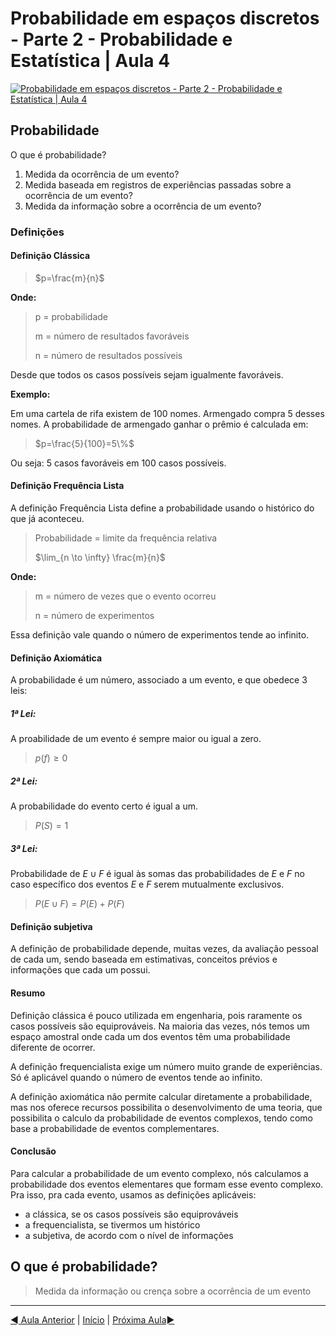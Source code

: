 # Probabilidade em espaços discretos - Parte 2 - Probabilidade e Estatística | Aula 4

[![Probabilidade em espaços discretos - Parte 2 - Probabilidade e Estatística | Aula 4](https://img.youtube.com/vi/9jAxVU8VcoQ/0.jpg)](https://www.youtube.com/watch?v=9jAxVU8VcoQ)

## Probabilidade

O que é probabilidade? 

1. Medida da ocorrência de um evento?
2. Medida baseada em registros de experiências passadas sobre a ocorrência de um evento?
3. Medida da informação sobre a ocorrência de um evento?

### Definições

#### Definição Clássica

>$p=\frac{m}{n}$

**Onde:**
> p = probabilidade
>
> m = número de resultados favoráveis
>
> n = número de resultados possíveis

Desde que todos os casos possíveis sejam igualmente favoráveis.

**Exemplo:**

Em uma cartela de rifa existem de 100 nomes. Armengado compra 5 desses nomes. A probabilidade de armengado ganhar o prêmio é calculada em:

>$p=\frac{5}{100}=5\%$

Ou seja: 5 casos favoráveis em 100 casos possíveis.

#### Definição Frequência Lista

A definição Frequência Lista define a probabilidade usando o histórico do que já aconteceu. 

> Probabilidade = limite da frequência relativa
>
>$\lim_{n \to \infty} \frac{m}{n}$

**Onde:**

> m = número de vezes que o evento ocorreu
>
>n = número de experimentos

Essa definição vale quando o número de experimentos tende ao infinito.

#### Definição Axiomática

A probabilidade é um número, associado a um evento, e que obedece 3 leis:

##### 1ª Lei:

A proabilidade de um evento é sempre maior ou igual a zero.

> $p(f) \ge 0$

##### 2ª Lei:

A probabilidade do evento certo é igual a um.

> $P(S) = 1$

##### 3ª Lei:

Probabilidade de $E \cup F$ é igual às somas das probabilidades de $E$ e $F$ no caso específico dos eventos $E$ e $F$ serem mutualmente exclusivos.

> $P(E \cup F) = P(E) + P(F)$

#### Definição subjetiva

A definição de probabilidade depende, muitas vezes, da avaliação pessoal de cada um, sendo baseada em estimativas, conceitos prévios e informações que cada um possui.

#### Resumo

Definição clássica é pouco utilizada em engenharia, pois raramente os casos possíveis são equiprováveis. Na maioria das vezes, nós temos um espaço amostral onde cada um dos eventos têm uma probabilidade diferente de ocorrer.

A definição frequencialista exige um número muito grande de experiências. Só é aplicável quando o número de eventos tende ao infinito.

A definição axiomática não permite calcular diretamente a probabilidade, mas nos oferece recursos possibilita o desenvolvimento de uma teoria, que possibilita o calculo da probabilidade de eventos complexos, tendo como base a probabilidade de eventos complementares.

#### Conclusão

Para calcular a probabilidade de um evento complexo, nós calculamos a probabilidade dos eventos elementares que formam esse evento complexo. Pra isso, pra cada evento, usamos as definições aplicáveis:

* a clássica, se os casos possíveis são equiprováveis
* a frequencialista, se tivermos um histórico
* a subjetiva, de acordo com o nível de informações

## O que é probabilidade?

> Medida da informação ou crença sobre a ocorrência de um evento

---
[&#9668; Aula Anterior](aula-03.md) | [Início](README.md) | [Próxima Aula&#9658;](aula-05.md)